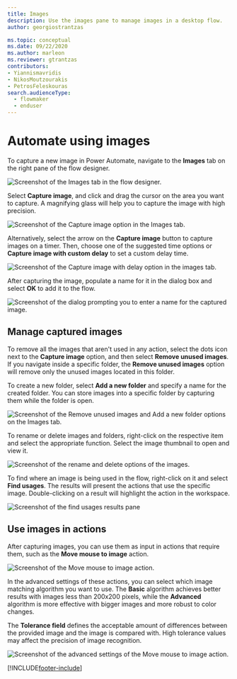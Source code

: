 ```yaml
---
title: Images
description: Use the images pane to manage images in a desktop flow.
author: georgiostrantzas

ms.topic: conceptual
ms.date: 09/22/2020
ms.author: marleon
ms.reviewer: gtrantzas
contributors:
- Yiannismavridis
- NikosMoutzourakis
- PetrosFeleskouras
search.audienceType: 
  - flowmaker
  - enduser
---
```


# Automate using images

To capture a new image in Power Automate, navigate to the **Images** tab on the right pane of the flow designer.

![Screenshot of the Images tab in the flow designer.](media\images\images-pane.png)

Select **Capture image**, and click and drag the cursor on the area you want to capture. A magnifying glass will help you to capture the image with high precision.

![Screenshot of the Capture image option in the Images tab.](media\images\capture-image.png)

Alternatively, select the arrow on the **Capture image** button to capture images on a timer. Then, choose one of the suggested time options or **Capture image with custom delay** to set a custom delay time.

![Screenshot of the Capture image with delay option in the images tab.](media\images\delay-capture.png)

After capturing the image, populate a name for it in the dialog box and select **OK** to add it to the flow.

![Screenshot of the dialog prompting you to enter a name for the captured image.](media\images\image-name.png)

## Manage captured images

To remove all the images that aren't used in any action, select the dots icon next to the **Capture image** option, and then select **Remove unused images**. If you navigate inside a specific folder, the **Remove unused images** option will remove only the unused images located in this folder.

To create a new folder, select **Add a new folder** and specify a name for the created folder. You can store images into a specific folder by capturing them while the folder is open.

![Screenshot of the Remove unused images and Add a new folder options on the Images tab.](media\images\remove-unused-images.png)

To rename or delete images and folders, right-click on the respective item and select the appropriate function. Select the image thumbnail to open and view it.

![Screenshot of the rename and delete options of the images.](media\images\rename-delete-images.png)

To find where an image is being used in the flow, right-click on it and select **Find usages**. The results will present the actions that use the specific image. Double-clicking on a result will highlight the action in the workspace.

![Screenshot of the find usages results pane](media\images\find-usages-results.png)

## Use images in actions

After capturing images, you can use them as input in actions that require them, such as the **Move mouse to image** action.

![Screenshot of the Move mouse to image action.](media\images\move-mouse-image-action.png)

In the advanced settings of these actions, you can select which image matching algorithm you want to use. The **Basic** algorithm achieves better results with images less than 200x200 pixels, while the **Advanced** algorithm is more effective with bigger images and more robust to color changes.

The **Tolerance field** defines the acceptable amount of differences between the provided image and the image is compared with. High tolerance values may affect the precision of image recognition.

![Screenshot of the advanced settings of the Move mouse to image action.](media\images\move-mouse-image-action-advanced.png)

[!INCLUDE[footer-include](../includes/footer-banner.md)]

